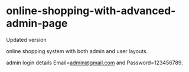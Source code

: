 # online-shopping-with-advanced-admin-page
Updated version





online shopping system with both admin and user layouts.

admin login details  Email=admin@gmail.com and Password=123456789.
